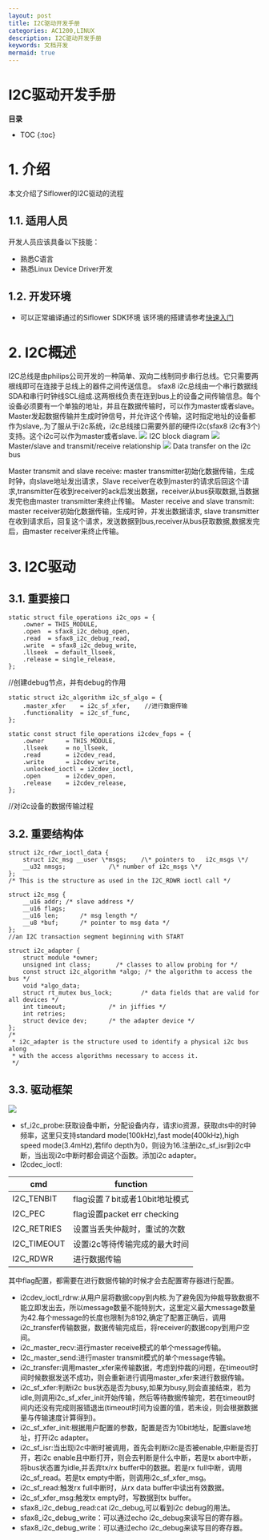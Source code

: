 ```yaml
---
layout: post
title: I2C驱动开发手册
categories: AC1200,LINUX
description: I2C驱动开发手册
keywords: 文档开发
mermaid: true
---
```

# I2C驱动开发手册

**目录**
* TOC
{:toc}

# 1. 介绍
本文介绍了Siflower的I2C驱动的流程
## 1.1. 适用人员
开发人员应该具备以下技能：
- 熟悉C语言
- 熟悉Linux Device Driver开发

## 1.2. 开发环境
- 可以正常编译通过的Siflower SDK环境
  该环境的搭建请参考[快速入门](https://bingchunjin.github.io/jbctest.github.io//2020/08/05/quick_start)

# 2. I2C概述

I2C总线是由philips公司开发的一种简单、双向二线制同步串行总线。它只需要两根线即可在连接于总线上的器件之间传送信息。
sfax8 i2c总线由一个串行数据线SDA和串行时钟线SCL组成.这两根线负责在连到bus上的设备之间传输信息。每个设备必须要有一个单独的地址，并且在数据传输时，可以作为master或者slave。Master发起数据传输并生成时钟信号，并允许这个传输，这时指定地址的设备都作为slave,.为了服从于i2c系统，i2c总线接口需要外部的硬件i2c(sfax8 i2c有3个)支持。这个i2c可以作为master或者slave.
![](/assets/images/bsp/i2c_1.png)
I2C block diagram
![](/assets/images/bsp/i2c_2.png)
Master/slave and transmit/receive relationship
![](/assets/images/bsp/i2c_3.png)
Data transfer on the i2c bus

Master transmit and slave receive: master transmitter初始化数据传输，生成时钟，向slave地址发出请求，Slave receiver在收到master的请求后回这个请求,transmitter在收到receiver的ack后发出数据，receiver从bus获取数据,当数据发完也由master transmitter来终止传输。
Master receive and slave transmit: master receiver初始化数据传输，生成时钟，并发出数据请求, slave transmitter在收到请求后，回复这个请求，发送数据到bus,receiver从bus获取数据,数据发完后，由master receiver来终止传输。

# 3. I2C驱动

## 3.1. 重要接口

	static struct file_operations i2c_ops = {
	    .owner = THIS_MODULE,
	    .open  = sfax8_i2c_debug_open,
	    .read  = sfax8_i2c_debug_read,
	    .write  = sfax8_i2c_debug_write,
	    .llseek  = default_llseek,
	    .release = single_release,
	};
//创建debug节点，并有debug的作用

	static struct i2c_algorithm i2c_sf_algo = {
	    .master_xfer    = i2c_sf_xfer,    //进行数据传输
	    .functionality  = i2c_sf_func,
	};

	static const struct file_operations i2cdev_fops = {
	    .owner      = THIS_MODULE,
	    .llseek     = no_llseek,
	    .read       = i2cdev_read,
	    .write      = i2cdev_write,
	    .unlocked_ioctl = i2cdev_ioctl,
	    .open       = i2cdev_open,
	    .release    = i2cdev_release,
	};
//对i2c设备的数据传输过程

## 3.2. 重要结构体

	struct i2c_rdwr_ioctl_data {
	    struct i2c_msg __user \*msgs;    /\* pointers to   i2c_msgs \*/
	    __u32 nmsgs;            /\* number of i2c_msgs \*/
	};
	/* This is the structure as used in the I2C_RDWR ioctl call */

	struct i2c_msg {
	    __u16 addr; /* slave address */
	    __u16 flags;
	    __u16 len;      /* msg length */
	    __u8 *buf;      /* pointer to msg data */
	};
	//an I2C transaction segment beginning with START

	struct i2c_adapter {
	    struct module *owner;
	    unsigned int class;       /* classes to allow probing for */
	    const struct i2c_algorithm *algo; /* the algorithm to access the bus */
	    void *algo_data;
	    struct rt_mutex bus_lock;        /* data fields that are valid for all devices */
	    int timeout;            /* in jiffies */
	    int retries;
	    struct device dev;      /* the adapter device */
	};
	/*
	 * i2c_adapter is the structure used to identify a physical i2c bus along
	 * with the access algorithms necessary to access it.
	 */

## 3.3. 驱动框架

![](/assets/images/bsp/i2c_4.png)
- sf\_i2c\_probe:获取设备中断，分配设备内存，请求io资源，获取dts中的时钟频率，这里只支持standard mode(100kHz),fast mode(400kHz),high speed mode(3.4mHz),若fifo depth为0，则设为16.注册i2c\_sf\_isr到i2c中断，当出现i2c中断时都会调这个函数。添加i2c adapter。
- I2cdec\_ioctl:

| cmd | function |
| --- | -------- |
| I2C\_TENBIT | flag设置７bit或者10bit地址模式 |
| I2C\_PEC | flag设置packet err checking |
| I2C\_RETRIES | 设置当丢失仲裁时，重试的次数 |
| I2C\_TIMEOUT | 设置i2c等待传输完成的最大时间 |
| I2C\_RDWR | 进行数据传输 |
其中flag配置，都需要在进行数据传输的时候才会去配置寄存器进行配置。

- i2cdev\_ioctl\_rdrw:从用户层将数据copy到内核.为了避免因为仲裁导致数据不能立即发出去，所以message数量不能特别大，这里定义最大message数量为42.每个message的长度也限制为8192,确定了配置正确后，调用i2c\_transfer传输数据，数据传输完成后，将receiver的数据copy到用户空间。
- i2c\_master\_recv:进行master receive模式的单个message传输。
- I2c\_master\_send:进行master transmit模式的单个message传输。
- i2c\_transfer:调用master\_xfer来传输数据，考虑到仲裁的问题，在timeout时间时候数据发送不成功，则会重新进行调用master\_xfer来进行数据传输。
- i2c\_sf\_xfer:判断i2c bus状态是否为busy,如果为busy,则会直接结束，若为idle,则调用i2c\_sf\_xfer\_init开始传输，然后等待数据传输完，若在timeout时间内还没有完成则报错退出(timeout时间为设置的值，若未设，则会根据数据量与传输速度计算得到)。
- i2c\_sf\_xfer\_init:根据用户配置的参数，配置是否为10bit地址，配置slave地址，打开i2c adapter。
- i2c\_sf\_isr:当出现i2c中断时被调用，首先会判断i2c是否被enable,中断是否打开，若i2c enable且中断打开，则会去判断是什么中断，若是tx abort中断，将bus状态置为idle,并丢弃tx/rx buffer中的数据。若是rx full中断，调用i2c\_sf\_read。若是tx empty中断，则调用i2c\_sf\_xfer\_msg。
- i2c\_sf\_read:触发rx full中断时，从rx data buffer中读出有效数据。
- i2c\_sf\_xfer\_msg:触发tx empty时，写数据到tx buffer。
- sfax8\_i2c\_debug\_read:cat i2c\_debug,可以看到i2c debug的用法。
- sfax8\_i2c\_debug\_write：可以通过echo i2c\_debug来读写目的寄存器。
- sfax8_i2c_debug_write：可以通过echo i2c_debug来读写目的寄存器。
